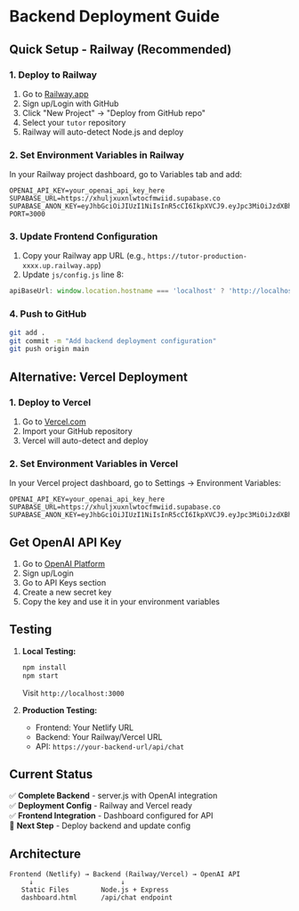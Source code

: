 # Backend Deployment Guide

## Quick Setup - Railway (Recommended)

### 1. Deploy to Railway
1. Go to [Railway.app](https://railway.app)
2. Sign up/Login with GitHub
3. Click "New Project" → "Deploy from GitHub repo"
4. Select your `tutor` repository
5. Railway will auto-detect Node.js and deploy

### 2. Set Environment Variables in Railway
In your Railway project dashboard, go to Variables tab and add:
```
OPENAI_API_KEY=your_openai_api_key_here
SUPABASE_URL=https://xhuljxuxnlwtocfmwiid.supabase.co
SUPABASE_ANON_KEY=eyJhbGciOiJIUzI1NiIsInR5cCI6IkpXVCJ9.eyJpc3MiOiJzdXBhYmFzZSIsInJlZiI6InhodWxqeHV4bmx3dG9jZm13aWlkIiwicm9sZSI6ImFub24iLCJpYXQiOjE3MzU2NjU5NTYsImV4cCI6MjA1MTI0MTk1Nn0.xzUEGlhqaAjLhc3WFnXfDLPqtPHvZb0zGZKjmKqUZJA
PORT=3000
```

### 3. Update Frontend Configuration
1. Copy your Railway app URL (e.g., `https://tutor-production-xxxx.up.railway.app`)
2. Update `js/config.js` line 8:
```javascript
apiBaseUrl: window.location.hostname === 'localhost' ? 'http://localhost:3000' : 'https://YOUR_RAILWAY_URL_HERE',
```

### 4. Push to GitHub
```bash
git add .
git commit -m "Add backend deployment configuration"
git push origin main
```

## Alternative: Vercel Deployment

### 1. Deploy to Vercel
1. Go to [Vercel.com](https://vercel.com)
2. Import your GitHub repository
3. Vercel will auto-detect and deploy

### 2. Set Environment Variables in Vercel
In your Vercel project dashboard, go to Settings → Environment Variables:
```
OPENAI_API_KEY=your_openai_api_key_here
SUPABASE_URL=https://xhuljxuxnlwtocfmwiid.supabase.co
SUPABASE_ANON_KEY=eyJhbGciOiJIUzI1NiIsInR5cCI6IkpXVCJ9.eyJpc3MiOiJzdXBhYmFzZSIsInJlZiI6InhodWxqeHV4bmx3dG9jZm13aWlkIiwicm9sZSI6ImFub24iLCJpYXQiOjE3MzU2NjU5NTYsImV4cCI6MjA1MTI0MTk1Nn0.xzUEGlhqaAjLhc3WFnXfDLPqtPHvZb0zGZKjmKqUZJA
```

## Get OpenAI API Key

1. Go to [OpenAI Platform](https://platform.openai.com)
2. Sign up/Login
3. Go to API Keys section
4. Create a new secret key
5. Copy the key and use it in your environment variables

## Testing

1. **Local Testing:**
   ```bash
   npm install
   npm start
   ```
   Visit `http://localhost:3000`

2. **Production Testing:**
   - Frontend: Your Netlify URL
   - Backend: Your Railway/Vercel URL
   - API: `https://your-backend-url/api/chat`

## Current Status

✅ **Complete Backend** - server.js with OpenAI integration  
✅ **Deployment Config** - Railway and Vercel ready  
✅ **Frontend Integration** - Dashboard configured for API  
🔄 **Next Step** - Deploy backend and update config  

## Architecture

```
Frontend (Netlify) → Backend (Railway/Vercel) → OpenAI API
     ↓                      ↓
   Static Files        Node.js + Express
   dashboard.html      /api/chat endpoint
``` 